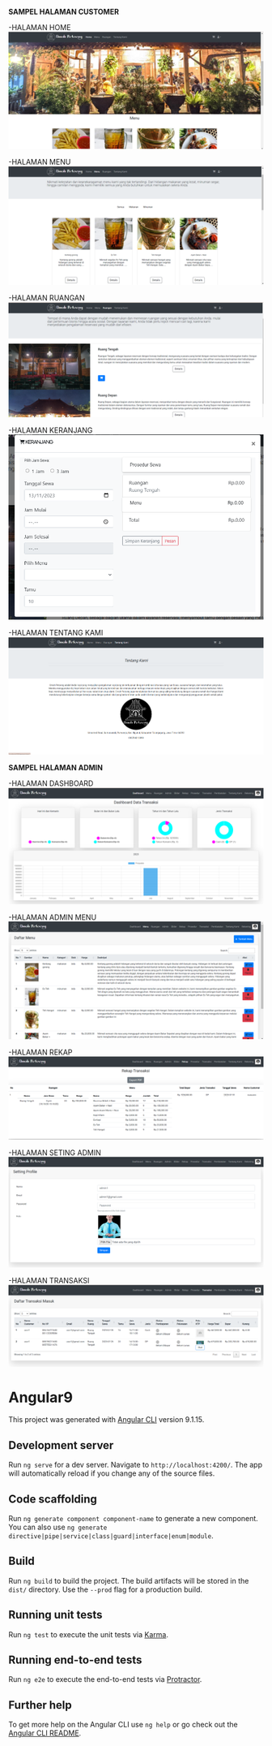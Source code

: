 
**SAMPEL HALAMAN CUSTOMER**

-HALAMAN HOME
![alt text](https://github.com/Irawancoy/angularKedai/blob/main/gambar/home.png?raw=true)

-HALAMAN MENU
![alt text](https://github.com/Irawancoy/angularKedai/blob/main/gambar/menu.png?raw=true)


-HALAMAN RUANGAN
![alt text](https://github.com/Irawancoy/angularKedai/blob/main/gambar/ruangan.png?raw=true)

-HALAMAN KERANJANG
![alt text](https://github.com/Irawancoy/angularKedai/blob/main/gambar/keranjang.png?raw=true)

-HALAMAN TENTANG KAMI
![alt text](https://github.com/Irawancoy/angularKedai/blob/main/gambar/tentangKami.png?raw=true)


**SAMPEL HALAMAN ADMIN**

-HALAMAN DASHBOARD
![alt text](https://github.com/Irawancoy/angularKedai/blob/main/gambar/dashboard.png?raw=true)

-HALAMAN ADMIN MENU
![alt text](https://github.com/Irawancoy/angularKedai/blob/main/gambar/adminMenu.png?raw=true)

-HALAMAN REKAP
![alt text](https://github.com/Irawancoy/angularKedai/blob/main/gambar/rekap.png?raw=true)

-HALAMAN SETING ADMIN
![alt text](https://github.com/Irawancoy/angularKedai/blob/main/gambar/settingAdmin.png?raw=true)

-HALAMAN TRANSAKSI
![alt text](https://github.com/Irawancoy/angularKedai/blob/main/gambar/transaksi.png?raw=true)


# Angular9

This project was generated with [Angular CLI](https://github.com/angular/angular-cli) version 9.1.15.

## Development server

Run `ng serve` for a dev server. Navigate to `http://localhost:4200/`. The app will automatically reload if you change any of the source files.

## Code scaffolding

Run `ng generate component component-name` to generate a new component. You can also use `ng generate directive|pipe|service|class|guard|interface|enum|module`.

## Build

Run `ng build` to build the project. The build artifacts will be stored in the `dist/` directory. Use the `--prod` flag for a production build.

## Running unit tests

Run `ng test` to execute the unit tests via [Karma](https://karma-runner.github.io).

## Running end-to-end tests

Run `ng e2e` to execute the end-to-end tests via [Protractor](http://www.protractortest.org/).

## Further help

To get more help on the Angular CLI use `ng help` or go check out the [Angular CLI README](https://github.com/angular/angular-cli/blob/master/README.md).
